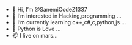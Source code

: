 - 👋 Hi, I’m @SanemiCodeZ1337
- 👀 I’m interested in Hacking,programming ...
- 🌱 I’m currently learning c++,c#,c,python,js ...
- 💞️ Python is Love ...
- 📫 I live on mars...

<!---
SanemiCodeZ/SanemiCodeZ is a ✨ special ✨ repository because its `README.md` (this file) appears on your GitHub profile.
You can click the Preview link to take a look at your changes.
--->

